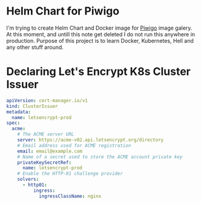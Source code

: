 # Helm Chart for Piwigo

I'm trying to create Helm Chart and Docker image for [Piwigo](https://piwigo.org/) image galery. At this moment, and untill this note get deleted I do not run this anywhere in production. Purpose of this project is to learn Docker, Kubernetes, Hell and any other stuff around.

# Declaring Let's Encrypt K8s Cluster Issuer

```yaml
apiVersion: cert-manager.io/v1
kind: ClusterIssuer
metadata:
  name: letsencrypt-prod
spec:
  acme:
    # The ACME server URL
    server: https://acme-v02.api.letsencrypt.org/directory
    # Email address used for ACME registration
    email: email@example.com
    # Name of a secret used to store the ACME account private key
    privateKeySecretRef:
      name: letsencrypt-prod
    # Enable the HTTP-01 challenge provider
    solvers:
      - http01:
          ingress:
            ingressClassName: nginx
```